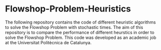 # Flowshop-Problem-Heuristics
The following repository contains the code of different heuristic algorithms to solve the Flowshop Problem with stochastic times. The aim of this repository is to compare the performance of different heurstics in order to solve the Flowshop Problem. This code was developed as an academic job at the Universitat Politècnica de Catalunya.
